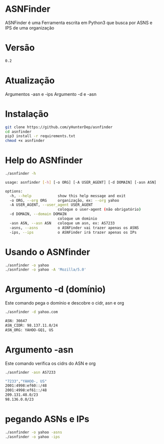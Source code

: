 # ASNFinder
ASNFinder é uma Ferramenta escrita em Python3 que busca por ASNS e IPS de uma organização

# Versão
```sh
0.2
```

# Atualização
Argumentos -asn e -ips
Argumento -d e -asn

# Instalação
```sh
git clone https://github.com/yHunterDep/asnfinder
cd asnfinder
pip3 install -r requirements.txt
chmod +x asnfinder
```
# Help do ASNfinder
```sh
./asnfinder -h

usage: asnfinder [-h] [-o ORG] [-A USER_AGENT] [-d DOMAIN] [-asn ASN] [-asns] [-ips]

options:
  -h, --help            show this help message and exit
  -o ORG, --org ORG     organização, ex: --org yahoo
  -A USER_AGENT, --user_agent USER_AGENT
                        coloque o user-agent (não obrigatório)
  -d DOMAIN, --domain DOMAIN
                        coloque um dominio
  -asn ASN, --asn ASN   coloque um asn, ex: AS7233
  -asns, --asns         o ASNFinder vai trazer apenas os ASNS
  -ips, --ips           o ASNFinder irá trazer apenas os IPs
```

# Usando o ASNfinder
```sh
./asnfinder -o yahoo
./asnfinder -o yahoo -A 'Mozilla/5.0'
```

# Argumento -d (domínio)
<l>Este comando pega o domínio e descobre o cidr, asn e org</l>
```sh
./asnfinder -d yahoo.com

ASN: 36647
ASN_CIDR: 98.137.11.0/24
ASN_ORG: YAHOO-GQ1, US
```

# Argumento -asn
<l>Este comando verifica os cidrs do ASN e org</l>
```sh
./asnfinder -asn AS7233

"7233","YAHOO-, US"
2001:4998:ef60::/48
2001:4998:ef61::/48
209.131.48.0/23
98.136.0.0/23
```

# pegando ASNs e IPs
```sh
./asnfinder -o yahoo -asns
./asnfinder -o yahoo -ips
```
